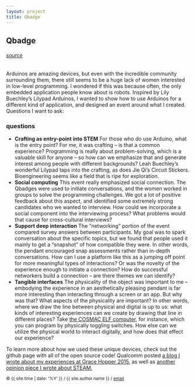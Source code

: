 ```yaml
---
layout: project
title: Qbadge
---
```


<style>
img { max-width: 500px; }
</style>

## Qbadge




###### [source][qbadge]


Arduinos are amazing devices, but even with the incredible community surrounding them, there still seems to be  a huge lack of women interested in low-level programming. I wondered if this was because often, the only embedded application people know about is robots. Inspired by Lily Buechley’s Lilypad Arduinos, I wanted to show how to use Arduinos for a different kind of application, and designed an event around what I created. Questions I want to ask:


### questions

  - **Crafting as entry-point into STEM** For those who do use Arduino, what is the entry point? For me, it was crafting – is that a common experience? Programming is really about problem-solving, which is a valuable skill for anyone – so how can we emphasize that and generate interest among people with different backgrounds? Leah Buechley’s wonderful Lilypad taps into the crafting, as does Jie Qi’s Circuit Stickers. Bioengineering seems like a field that is ripe for exploration.
  - **Social computing** This event really emphasized social connection. The Qbadges were used to initiate conversations, and the women worked in groups to solve the programming challenges. We got a lot of positive feedback about this aspect, and identified some extremely strong candidates who we wanted to interview. How could we incorporate a social component into the interviewing process? What problems would that cause for cross-cultural interviews?
  - **Support deep interaction** The “networking” portion of the event compared survey answers between participants. My goal was to spark conversation about the specific topics, but we found that people used it mainly to get a “snapshot” of how compatible they were. In other words, the pendant encouraged snap assessments rather than in-depth conversations. How can I use a platform like this as a jumping off point for more meaningful types of interactions? Or was the novelty of the experience enough to initiate a connection? How do successful networkers build a connection – are there themes we can identify?
  - **Tangible interfaces** The physicality of the object was important to me – embodying the experience in an aesthetically pleasing pendant is far more interesting than interacting through a screen or an app. But why was that? What aspects of the physicality are important? In other words, where we draw the line between physical and digital is up to us: what kinds of interesting experiences can we create by drawing that line in different places? Take [the COSMAC ELF computer](https://en.wikipedia.org/wiki/COSMAC_ELF), for instance, which you can program by physically toggling switches. How else can we utilize the physical world to interact digitally, and how does that effect our experience?

To learn more about how we used these unique devices, check out the github page with all of the open source code! Qualcomm posted [a blog I wrote about my experiences at Grace Hopper 2015](https://www.qualcomm.com/news/onq/2015/10/23/grace-hopper-conference-celebrates-women-computing), as well as [another opinion piece I wrote about STEAM.](https://www.qualcomm.com/news/onq/2016/05/04/stem-steam-young-artists-can-become-engineers-too)


<small> &copy; {{ site.time | date: '%Y' }} / {{ site.author.name }} /
[email][mail]</small>

[mail]:mailto:molecule@berkeley.edu
[qbadge]:https://github.com/molecule/qbadge

